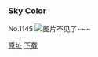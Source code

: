 ### Sky Color
No.1145
![图片不见了~~~](https://imgs.xkcd.com/comics/sky_color.png)

[原址](https://xkcd.com//1145) [下载](https://imgs.xkcd.com/comics/sky_color.png)

